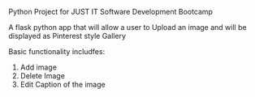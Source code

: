 Python Project for JUST IT Software Development Bootcamp

A flask python app that will allow a user to Upload an image and will be displayed as Pinterest style Gallery 

Basic functionality includfes:

1.  Add image
2. Delete Image
3. Edit Caption of the image

